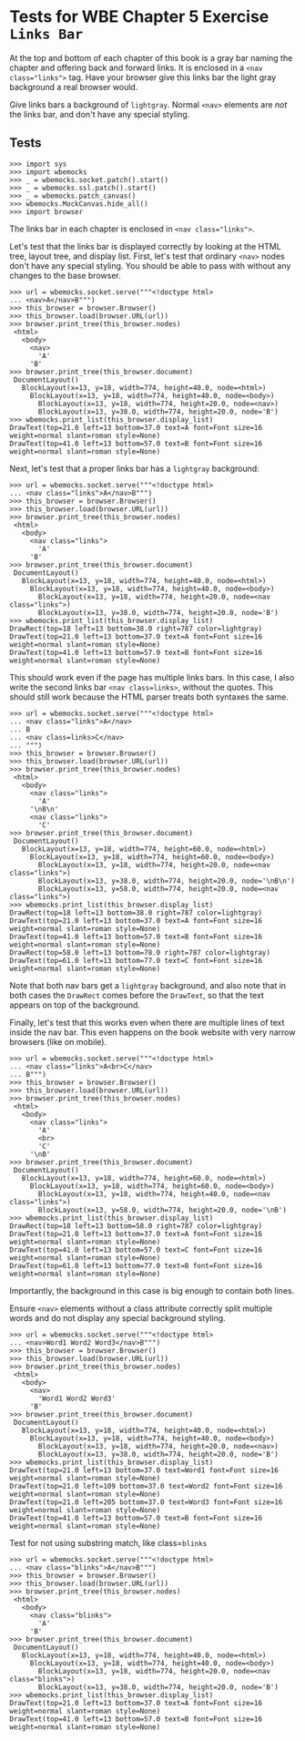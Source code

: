 Tests for WBE Chapter 5 Exercise `Links Bar`
============================================

At the top and bottom of each chapter of this book is a gray bar
naming the chapter and offering back and forward links. It is enclosed
in a `<nav class="links">` tag. Have your browser give this links bar
the light gray background a real browser would.

Give links bars a background of `lightgray`. Normal `<nav>` elements
are *not* the links bar, and don't have any special styling.

Tests
-----

    >>> import sys
    >>> import wbemocks
    >>> _ = wbemocks.socket.patch().start()
    >>> _ = wbemocks.ssl.patch().start()
    >>> _ = wbemocks.patch_canvas()
    >>> wbemocks.MockCanvas.hide_all()
    >>> import browser

The links bar in each chapter is enclosed in `<nav class="links">`.

Let's test that the links bar is displayed correctly by looking at the
HTML tree, layout tree, and display list. First, let's test that
ordinary `<nav>` nodes don't have any special styling. You should be
able to pass with without any changes to the base browser.

    >>> url = wbemocks.socket.serve("""<!doctype html>
    ... <nav>A</nav>B""")
    >>> this_browser = browser.Browser()
    >>> this_browser.load(browser.URL(url))
    >>> browser.print_tree(this_browser.nodes)
     <html>
       <body>
         <nav>
           'A'
         'B'
    >>> browser.print_tree(this_browser.document)
     DocumentLayout()
       BlockLayout(x=13, y=18, width=774, height=40.0, node=<html>)
         BlockLayout(x=13, y=18, width=774, height=40.0, node=<body>)
           BlockLayout(x=13, y=18, width=774, height=20.0, node=<nav>)
           BlockLayout(x=13, y=38.0, width=774, height=20.0, node='B')
    >>> wbemocks.print_list(this_browser.display_list)
    DrawText(top=21.0 left=13 bottom=37.0 text=A font=Font size=16 weight=normal slant=roman style=None)
    DrawText(top=41.0 left=13 bottom=57.0 text=B font=Font size=16 weight=normal slant=roman style=None)

Next, let's test that a proper links bar has a `lightgray` background:

    >>> url = wbemocks.socket.serve("""<!doctype html>
    ... <nav class="links">A</nav>B""")
    >>> this_browser = browser.Browser()
    >>> this_browser.load(browser.URL(url))
    >>> browser.print_tree(this_browser.nodes)
     <html>
       <body>
         <nav class="links">
           'A'
         'B'
    >>> browser.print_tree(this_browser.document)
     DocumentLayout()
       BlockLayout(x=13, y=18, width=774, height=40.0, node=<html>)
         BlockLayout(x=13, y=18, width=774, height=40.0, node=<body>)
           BlockLayout(x=13, y=18, width=774, height=20.0, node=<nav class="links">)
           BlockLayout(x=13, y=38.0, width=774, height=20.0, node='B')
    >>> wbemocks.print_list(this_browser.display_list)
    DrawRect(top=18 left=13 bottom=38.0 right=787 color=lightgray)
    DrawText(top=21.0 left=13 bottom=37.0 text=A font=Font size=16 weight=normal slant=roman style=None)
    DrawText(top=41.0 left=13 bottom=57.0 text=B font=Font size=16 weight=normal slant=roman style=None)

This should work even if the page has multiple links bars. In this
case, I also write the second links bar `<nav class=links>`, without
the quotes. This should still work because the HTML parser treats both
syntaxes the same.

    >>> url = wbemocks.socket.serve("""<!doctype html>
    ... <nav class="links">A</nav>
    ... B
    ... <nav class=links>C</nav>
    ... """)
    >>> this_browser = browser.Browser()
    >>> this_browser.load(browser.URL(url))
    >>> browser.print_tree(this_browser.nodes)
     <html>
       <body>
         <nav class="links">
           'A'
         '\nB\n'
         <nav class="links">
           'C'
    >>> browser.print_tree(this_browser.document)
     DocumentLayout()
       BlockLayout(x=13, y=18, width=774, height=60.0, node=<html>)
         BlockLayout(x=13, y=18, width=774, height=60.0, node=<body>)
           BlockLayout(x=13, y=18, width=774, height=20.0, node=<nav class="links">)
           BlockLayout(x=13, y=38.0, width=774, height=20.0, node='\nB\n')
           BlockLayout(x=13, y=58.0, width=774, height=20.0, node=<nav class="links">)
    >>> wbemocks.print_list(this_browser.display_list)
    DrawRect(top=18 left=13 bottom=38.0 right=787 color=lightgray)
    DrawText(top=21.0 left=13 bottom=37.0 text=A font=Font size=16 weight=normal slant=roman style=None)
    DrawText(top=41.0 left=13 bottom=57.0 text=B font=Font size=16 weight=normal slant=roman style=None)
    DrawRect(top=58.0 left=13 bottom=78.0 right=787 color=lightgray)
    DrawText(top=61.0 left=13 bottom=77.0 text=C font=Font size=16 weight=normal slant=roman style=None)

Note that both nav bars get a `lightgray` background, and also note
that in both cases the `DrawRect` comes before the `DrawText`, so that
the text appears on top of the background.

Finally, let's test that this works even when there are multiple lines
of text inside the nav bar. This even happens on the book website with
very narrow browsers (like on mobile).

    >>> url = wbemocks.socket.serve("""<!doctype html>
    ... <nav class="links">A<br>C</nav>
    ... B""")
    >>> this_browser = browser.Browser()
    >>> this_browser.load(browser.URL(url))
    >>> browser.print_tree(this_browser.nodes)
     <html>
       <body>
         <nav class="links">
           'A'
           <br>
           'C'
         '\nB'
    >>> browser.print_tree(this_browser.document)
     DocumentLayout()
       BlockLayout(x=13, y=18, width=774, height=60.0, node=<html>)
         BlockLayout(x=13, y=18, width=774, height=60.0, node=<body>)
           BlockLayout(x=13, y=18, width=774, height=40.0, node=<nav class="links">)
           BlockLayout(x=13, y=58.0, width=774, height=20.0, node='\nB')
    >>> wbemocks.print_list(this_browser.display_list)
    DrawRect(top=18 left=13 bottom=58.0 right=787 color=lightgray)
    DrawText(top=21.0 left=13 bottom=37.0 text=A font=Font size=16 weight=normal slant=roman style=None)
    DrawText(top=41.0 left=13 bottom=57.0 text=C font=Font size=16 weight=normal slant=roman style=None)
    DrawText(top=61.0 left=13 bottom=77.0 text=B font=Font size=16 weight=normal slant=roman style=None)
     
Importantly, the background in this case is big enough to contain both lines.

Ensure `<nav>` elements without a class attribute correctly split multiple words and do not display any special background styling.

    >>> url = wbemocks.socket.serve("""<!doctype html>
    ... <nav>Word1 Word2 Word3</nav>B""")
    >>> this_browser = browser.Browser()
    >>> this_browser.load(browser.URL(url))
    >>> browser.print_tree(this_browser.nodes)
     <html>
       <body>
         <nav>
           'Word1 Word2 Word3'
         'B'
    >>> browser.print_tree(this_browser.document)
     DocumentLayout()
       BlockLayout(x=13, y=18, width=774, height=40.0, node=<html>)
         BlockLayout(x=13, y=18, width=774, height=40.0, node=<body>)
           BlockLayout(x=13, y=18, width=774, height=20.0, node=<nav>)
           BlockLayout(x=13, y=38.0, width=774, height=20.0, node='B')
    >>> wbemocks.print_list(this_browser.display_list)
    DrawText(top=21.0 left=13 bottom=37.0 text=Word1 font=Font size=16 weight=normal slant=roman style=None)
    DrawText(top=21.0 left=109 bottom=37.0 text=Word2 font=Font size=16 weight=normal slant=roman style=None)
    DrawText(top=21.0 left=205 bottom=37.0 text=Word3 font=Font size=16 weight=normal slant=roman style=None)
    DrawText(top=41.0 left=13 bottom=57.0 text=B font=Font size=16 weight=normal slant=roman style=None)


Test for not using substring match, like class=`blinks`

    >>> url = wbemocks.socket.serve("""<!doctype html>
    ... <nav class="blinks">A</nav>B""")
    >>> this_browser = browser.Browser()
    >>> this_browser.load(browser.URL(url))
    >>> browser.print_tree(this_browser.nodes)
     <html>
       <body>
         <nav class="blinks">
           'A'
         'B'
    >>> browser.print_tree(this_browser.document)
     DocumentLayout()
       BlockLayout(x=13, y=18, width=774, height=40.0, node=<html>)
         BlockLayout(x=13, y=18, width=774, height=40.0, node=<body>)
           BlockLayout(x=13, y=18, width=774, height=20.0, node=<nav class="blinks">)
           BlockLayout(x=13, y=38.0, width=774, height=20.0, node='B')
    >>> wbemocks.print_list(this_browser.display_list)
    DrawText(top=21.0 left=13 bottom=37.0 text=A font=Font size=16 weight=normal slant=roman style=None)
    DrawText(top=41.0 left=13 bottom=57.0 text=B font=Font size=16 weight=normal slant=roman style=None)
